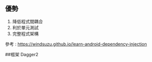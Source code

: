 ## 優勢
1.  降低程式間耦合
2.  利於單元測試
3.  完整程式架構


參考 : https://windsuzu.github.io/learn-android-dependency-injection


##框架 Dagger2 

